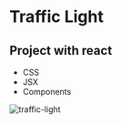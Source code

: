 # Traffic Light

## Project with react
* CSS
* JSX
* Components

![traffic-light](https://i.imgur.com/syRsmT7.gif)
